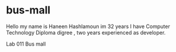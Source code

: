 # bus-mall

Hello my name is Haneen Hashlamoun im 32 years I have Computer Technology Diploma digree , two years experienced as developer.

Lab 011 Bus mall 